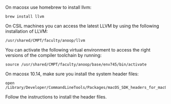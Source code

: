 On macosx use homebrew to install llvm:

    brew install llvm

On CSIL machines you can access the latest LLVM by using the following installation of LLVM: 

    /usr/shared/CMPT/faculty/anoop/llvm

You can activate the following virtual environment to access the right versions of the compiler toolchain by running: 

    source /usr/shared/CMPT/faculty/anoop/base/env745/bin/activate

On macosx 10.14, make sure you install the system header files:

    open /Library/Developer/CommandLineTools/Packages/macOS_SDK_headers_for_macOS_10.14.pkg

Follow the instructions to install the header files.
